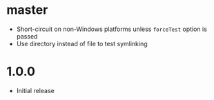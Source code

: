 # master

* Short-circuit on non-Windows platforms unless `forceTest` option is passed
* Use directory instead of file to test symlinking

# 1.0.0

* Initial release
